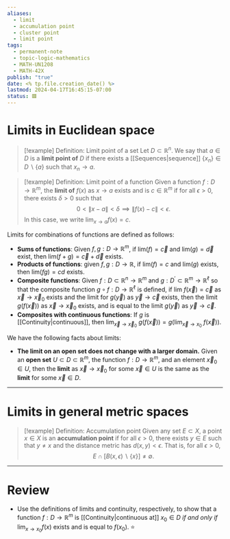 ```yaml
---
aliases:
  - limit
  - accumulation point
  - cluster point
  - limit point
tags:
  - permanent-note
  - topic-logic-mathematics
  - MATH-UN1208
  - MATH-42X
publish: "true"
date: <% tp.file.creation_date() %>
lastmod: 2024-04-17T16:45:15-07:00
status: 🟥
---
```

# Limits in Euclidean space

>[!example] Definition: Limit point of a set
>Let $D \subset \mathbb R^n$. We say that $a \in D$ is a **limit point of** $D$ if there exists a [[Sequences|sequence]] $\{x_n\} \in D \backslash \{a\}$ such that $x_n \to a$.

>[!example] Definition: Limit point of a function
>Given a function $f: D \to \mathbb R^m$, the **limit of** $f(x)$ as $x \to a$ exists and is $c \in \mathbb R^m$ if for all $\epsilon > 0$, there exists $\delta > 0$ such that
>$$
>0 < \|x - a \| < \delta \implies \|f(x) - c \| < \epsilon.
>$$
>In this case, we write $\lim_{x \to a} f(x) = c$.

Limits for combinations of functions are defined as follows:
- **Sums of functions**: Given $f,g: D \to \mathbb R^m$, if $\text{lim}(f) = \vec c$ and $\text{lim}(g) = \vec d$ exist, then $\text{lim}(f+g) = \vec c + \vec d$ exists.
- **Products of functions**: given $f,g : D \to \mathbb R$, if $\text{lim}(f) = c$ and $\text{lim}(g)$ exists, then $\text{lim}(fg) = cd$ exists.
- **Composite functions**: Given $f : D \subset \mathbb R^n \to \mathbb R^m$ and $g: D^\prime \subset \mathbb R^m \to \mathbb R^\ell$ so that the composite function $g \circ f : D \to \mathbb R^\ell$ is defined, if $\text{lim} \ f(\vec x) = \vec c$ as $\vec x \to \vec x_0$ exists and the limit for $g(\vec y)$ as $\vec y \to \vec c$ exists, then the limit $g(f(\vec x))$ as $\vec x \to \vec x_0$ exists, and is equal to the limit $g(\vec y)$ as $\vec y \to \vec c$.
- **Composites with continuous functions**: If $g$ is [[Continuity|continuous]], then $\text{lim}_{\vec x \to \vec x_0} \ g(f(\vec x)) = g(\text{lim}_{\vec x \to x_0} \ f(\vec x))$.

We have the following facts about limits:
- **The limit on an open set does not change with a larger domain.** Given an **open set** $U \subset D \subset \mathbb R^m$, the function $f : D \to \mathbb R^m$, and an element $\vec x_0 \in U$, then the **limit** as $\vec x \to \vec x_0$ for some $\vec x \in U$ is the same as the **limit** for some $\vec x \in D$. 


---
# Limits in general metric spaces

>[!example] Definition: Accumulation point
>Given any set $E \subset X$, a point $x \in X$ is an **accumulation point** if for all $\epsilon > 0$, there exists $y \in E$ such that $y \neq x$ and the distance metric has $d(x,y) < \epsilon$. That is, for all $\epsilon > 0$,
>$$
>E \cap [B(x, \epsilon) \backslash \{x\}] \neq \emptyset.
>$$

---
# Review

- Use the definitions of limits and continuity, respectively, to show that a function $f : D \to \mathbb R^m$ is [[Continuity|continuous at]] $x_0 \in D$ *if and only if* $\lim_{x \to x_0} f(x)$ exists and is equal to $f(x_0)$. ⭐